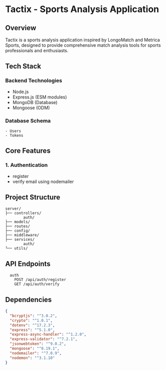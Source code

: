 # Tactix - Sports Analysis Application

## Overview

Tactix is a sports analysis application inspired by LongoMatch and Metrica Sports, designed to provide comprehensive match analysis tools for sports professionals and enthusiasts.

## Tech Stack

### Backend Technologies

- Node.js
- Express.js (ESM modules)
- MongoDB (Database)
- Mongoose (ODM)

### Database Schema

```
- Users
- Tokens
```

## Core Features

### 1. Authentication

- register
- verify email using nodemailer

## Project Structure

```
server/
├── controllers/
        auth/
├── models/
├── routes/
├── config/
├── middleware/
├── services/
        auth/
└── utils/

```

## API Endpoints

```
  auth
    POST /api/auth/register
    GET /api/auth/verify
```

## Dependencies

```json
{
  "bcryptjs": "^3.0.2",
  "crypto": "^1.0.1",
  "dotenv": "^17.2.3",
  "express": "^5.1.0",
  "express-async-handler": "^1.2.0",
  "express-validator": "^7.2.1",
  "jsonwebtoken": "^9.0.2",
  "mongoose": "^8.19.1",
  "nodemailer": "^7.0.9",
  "nodemon": "^3.1.10"
}
```
